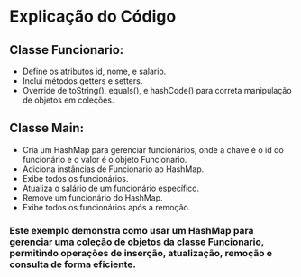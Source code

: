 # Explicação do Código
## Classe Funcionario:
- Define os atributos id, nome, e salario.
- Inclui métodos getters e setters.
- Override de toString(), equals(), e hashCode() para correta manipulação de objetos em coleções.
## Classe Main:
- Cria um HashMap para gerenciar funcionários, onde a chave é o id do funcionário e o valor é o objeto Funcionario.
- Adiciona instâncias de Funcionario ao HashMap.
- Exibe todos os funcionários.
- Atualiza o salário de um funcionário específico.
- Remove um funcionário do HashMap.
- Exibe todos os funcionários após a remoção.

### Este exemplo demonstra como usar um HashMap para gerenciar uma coleção de objetos da classe Funcionario, permitindo operações de inserção, atualização, remoção e consulta de forma eficiente.